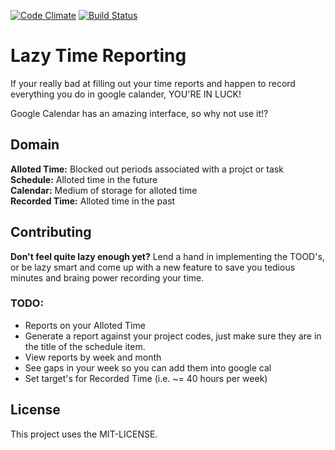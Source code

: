 [![Code Climate](https://codeclimate.com/badge.png)](https://codeclimate.com/github/the-undefined/lazy-time-reporting)
[![Build Status](https://travis-ci.org/the-undefined/lazy-time-reporting.png?branch=master)](undefined)

Lazy Time Reporting
==============

If your really bad at filling out your time reports and happen to record everything you do in google calander, YOU'RE IN LUCK!

Google Calendar has an amazing interface, so why not use it!?

## Domain

__Alloted Time:__ Blocked out periods associated with a projct or task  
__Schedule:__ Alloted time in the future  
__Calendar:__ Medium of storage for alloted time  
__Recorded Time:__ Alloted time in the past

## Contributing
__Don't feel quite lazy enough yet?__ Lend a hand in implementing the TOOD's, or be lazy smart and come up with a new feature to save you tedious minutes and braing power recording your time.

### TODO:

- Reports on your Alloted Time
- Generate a report against your project codes, just make sure they are in the title of the schedule item.
- View reports by week and month
- See gaps in your week so you can add them into google cal
- Set target's for Recorded Time (i.e. ~= 40 hours per week)

## License
This project uses the MIT-LICENSE.
